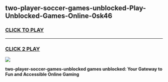
## two-player-soccer-games-unblocked-Play-Unblocked-Games-Online-0sk46
<h3>
<a href="https://premium76.site?title=two-player-soccer-games-unblocked&ref=24A">CLICK TO PLAY</a></h3>
<hr>

<h3>
<a href="https://premium76.site?title=two-player-soccer-games-unblocked&ref=24A">CLICK 2 PLAY</a>
  
</h3>

<a href="https://premium76.site?title=two-player-soccer-games-unblocked&ref=24A"><img src="https://clearcache.store/games.png"></a>


**two-player-soccer-games-unblocked games unblocked: Your Gateway to Fun and Accessible Online Gaming**

